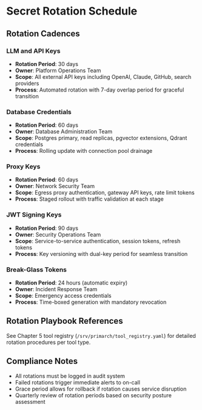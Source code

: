 # Secret Rotation Schedule

## Rotation Cadences

### LLM and API Keys
- **Rotation Period**: 30 days
- **Owner**: Platform Operations Team
- **Scope**: All external API keys including OpenAI, Claude, GitHub, search providers
- **Process**: Automated rotation with 7-day overlap period for graceful transition

### Database Credentials
- **Rotation Period**: 60 days
- **Owner**: Database Administration Team
- **Scope**: Postgres primary, read replicas, pgvector extensions, Qdrant credentials
- **Process**: Rolling update with connection pool drainage

### Proxy Keys
- **Rotation Period**: 60 days
- **Owner**: Network Security Team
- **Scope**: Egress proxy authentication, gateway API keys, rate limit tokens
- **Process**: Staged rollout with traffic validation at each stage

### JWT Signing Keys
- **Rotation Period**: 90 days
- **Owner**: Security Operations Team
- **Scope**: Service-to-service authentication, session tokens, refresh tokens
- **Process**: Key versioning with dual-key period for seamless transition

### Break-Glass Tokens
- **Rotation Period**: 24 hours (automatic expiry)
- **Owner**: Incident Response Team
- **Scope**: Emergency access credentials
- **Process**: Time-boxed generation with mandatory revocation

## Rotation Playbook References

See Chapter 5 tool registry (`/srv/primarch/tool_registry.yaml`) for detailed rotation procedures per tool type.

## Compliance Notes

- All rotations must be logged in audit system
- Failed rotations trigger immediate alerts to on-call
- Grace period allows for rollback if rotation causes service disruption
- Quarterly review of rotation periods based on security posture assessment